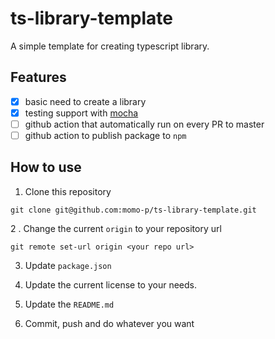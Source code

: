 # ts-library-template
A simple template for creating typescript library.

## Features
- [x] basic need to create a library
- [x] testing support with [mocha](https://mochajs.org)
- [ ] github action that automatically run on every PR to master
- [ ] github action to publish package to `npm`

## How to use
1. Clone this repository
```
git clone git@github.com:momo-p/ts-library-template.git
```

2 . Change the current `origin` to your repository url
```
git remote set-url origin <your repo url>
```

3. Update `package.json`

4. Update the current license to your needs.

5. Update the `README.md`

6. Commit, push and do whatever you want
